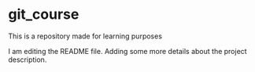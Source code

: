 # git_course
This is a repository made for learning purposes

I am editing the README file. Adding some more details about the project description.
